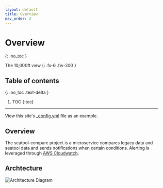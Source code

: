 ```yaml
---
layout: default
title: Overview
nav_order: 2
---
```


# Overview
{: .no_toc }

The 10,000ft view
{: .fs-6 .fw-300 }

## Table of contents
{: .no_toc .text-delta }

1. TOC
{:toc}

---

View this site's [\_config.yml](https://github.com/cmsgov/seatool-compare/tree/main/_config.yml) file as an example.

## Overview

The seatool-compare project is a microservice compares legacy data and seatool data and sends notifications when certain conditions. Alerting is leveraged through [AWS Cloudwatch](https://aws.amazon.com/cloudwatch/).

## Archtecture

![Architecture Diagram](../../../assets/architecture.svg)
